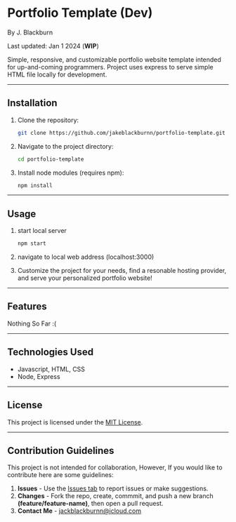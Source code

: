 # Portfolio Template (Dev)

By J. Blackburn 

Last updated: Jan 1 2024 (**WIP**)

Simple, responsive, and customizable portfolio website template intended for up-and-coming programmers. Project uses express to serve simple HTML file locally for development.

---

## Installation

1. Clone the repository:
   ```bash
   git clone https://github.com/jakeblackburnn/portfolio-template.git
   ```
2. Navigate to the project directory:
   ```bash
   cd portfolio-template
   ```
3. Install node modules (requires npm):
    ```bash
    npm install
    ```

---

## Usage

1. start local server
    ```bash
    npm start
    ```
2. navigate to local web address (localhost:3000)

3. Customize the project for your needs, find a resonable hosting provider, and serve your personalized portfolio website!

---

## Features

Nothing So Far :(

---

## Technologies Used

* Javascript, HTML, CSS
* Node, Express

---

## License

This project is licensed under the [MIT License](LICENSE).

---

## Contribution Guidelines

This project is not intended for collaboration, However, If you would like to contribute here are some guidelines:

1. **Issues** - Use the [Issues tab](https://github.com/jakeblackburnn/portfolio-template/issues) to report issues or make suggestions.
2. **Changes** - Fork the repo, create, commmit, and push a new branch **(feature/feature-name)**, then open a pull request. 
3. **Contact Me** - jackblackburnn@icloud.com




